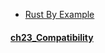 
- [Rust By Example](https://doc.rust-lang.org/rust-by-example/index.html)

#### [ch23_Compatibility](https://doc.rust-lang.org/rust-by-example/compatibility.html) 
    
